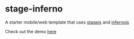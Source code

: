 stage-inferno
=====

A starter mobile/web template that uses [stagejs](https://naikus.github.io/stage)
 and [infernojs](https://github.com/infernojs/inferno)

Check out the demo [here](https://stage-starter.netlify.app/)

